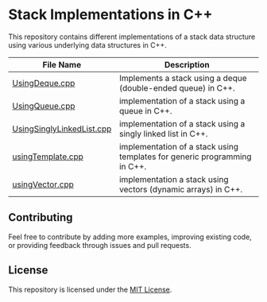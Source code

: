 # Stack Implementations in C++

This repository contains different implementations of a stack data structure using various underlying data structures in C++.

| File Name                                   | Description                                                                          |
|---------------------------------------------|--------------------------------------------------------------------------------------|
| [UsingDeque.cpp](./UsingDeque.cpp)           | Implements a stack using a deque (double-ended queue) in C++.                        |
| [UsingQueue.cpp](./UsingQueue.cpp)           | implementation of a stack using a queue in C++.                                      |
| [UsingSinglyLinkedList.cpp](./UsingSinglyLinkedList.cpp) | implementation of a stack using a singly linked list in C++.              |
| [usingTemplate.cpp](./usingTemplate.cpp)       | implementation of a stack using templates for generic programming in C++.    |
| [usingVector.cpp](./usingVector.cpp)           | implementation a stack using vectors (dynamic arrays) in C++.                   |


## Contributing

Feel free to contribute by adding more examples, improving existing code, or providing feedback through issues and pull requests.

## License

This repository is licensed under the [MIT License](LICENSE).
